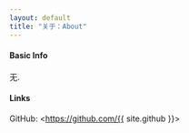 ```yaml
---
layout: default
title: "关于：About"
---
```

#### Basic Info
无.  

#### Links
GitHub: <https://github.com/{{ site.github }}>  
